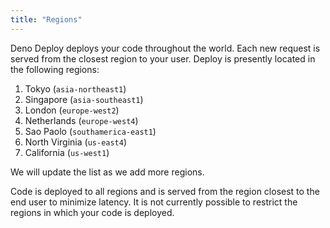 ```yaml
---
title: "Regions"
---
```


Deno Deploy deploys your code throughout the world. Each new request is served
from the closest region to your user. Deploy is presently located in the
following regions:

1. Tokyo (`asia-northeast1`)
1. Singapore (`asia-southeast1`)
1. London (`europe-west2`)
1. Netherlands (`europe-west4`)
1. Sao Paolo (`southamerica-east1`)
1. North Virginia (`us-east4`)
1. California (`us-west1`)

We will update the list as we add more regions.

Code is deployed to all regions and is served from the region closest to the end
user to minimize latency. It is not currently possible to restrict the regions
in which your code is deployed.
